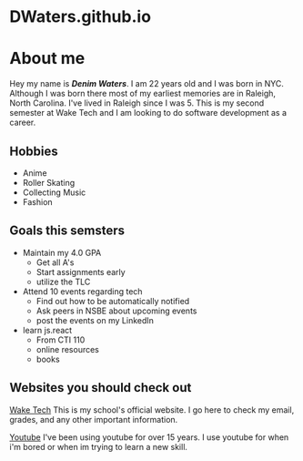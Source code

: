 # DWaters.github.io
# About me
Hey my name is ***Denim Waters***. I am 22 years old and I was born in NYC. Although I was born there most of my earliest memories are in Raleigh, North Carolina. I've lived in Raleigh since I was 5. This is my second semester at Wake Tech and I am looking to do software development as a career.

## Hobbies
+  Anime
+  Roller Skating
+  Collecting Music
+  Fashion
## Goals this semsters
+ Maintain my 4.0 GPA
  + Get all A's
  + Start assignments early
  + utilize the TLC
+ Attend 10 events regarding tech
  + Find out how to be automatically notified
  + Ask peers in NSBE about upcoming events
  + post the events on my LinkedIn
+ learn js.react
  + From CTI 110
  + online resources
  + books
## Websites you should check out
[Wake Tech](https://www.waketech.edu/user/login/ "This link will direct you to my school, Wake Tech's website")
This is my school's official website. I go here to check my email, grades, and any other important information.

[Youtube](https://www.youtube.com/ "I use Youtube for entertainment and also for learning new skills.")
I've been using youtube for over 15 years. I use youtube for when i'm bored or when im trying to learn a new skill.


   

